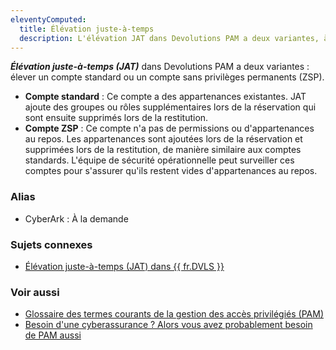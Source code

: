 ```yaml
---
eleventyComputed:
  title: Élévation juste-à-temps
  description: L'élévation JAT dans Devolutions PAM a deux variantes, à savoir l'élévation d'un compte normal ou d'un compte sans privilèges permanents (ZSP).
---
```

***Élévation juste-à-temps (JAT)*** dans Devolutions PAM a deux variantes : élever un compte standard ou un compte sans privilèges permanents (ZSP).

* **Compte standard** : Ce compte a des appartenances existantes. JAT ajoute des groupes ou rôles supplémentaires lors de la réservation qui sont ensuite supprimés lors de la restitution.
* **Compte ZSP** : Ce compte n'a pas de permissions ou d'appartenances au repos. Les appartenances sont ajoutées lors de la réservation et supprimées lors de la restitution, de manière similaire aux comptes standards. L'équipe de sécurité opérationnelle peut surveiller ces comptes pour s'assurer qu'ils restent vides d'appartenances au repos.

### Alias
* CyberArk : À la demande

### Sujets connexes
* [Élévation juste-à-temps (JAT) dans {{ fr.DVLS }}](/pam/server/just-in-time/)

### Voir aussi
* [Glossaire des termes courants de la gestion des accès privilégiés (PAM)](https://blog.devolutions.net/2021/01/glossary-of-common-privileged-access-management-pam-terms/)
* [Besoin d'une cyberassurance ? Alors vous avez probablement besoin de PAM aussi](https://blog.devolutions.net/2023/10/need-cybersecurity-insurance-then-you-probably-need-pam-too/)
